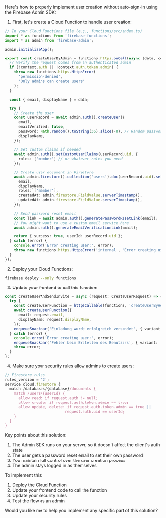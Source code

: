 Here's how to properly implement user creation without auto-sign-in using the Firebase Admin SDK:

1. First, let's create a Cloud Function to handle user creation:

```typescript
// In your Cloud Functions file (e.g., functions/src/index.ts)
import * as functions from 'firebase-functions';
import * as admin from 'firebase-admin';

admin.initializeApp();

export const createUserByAdmin = functions.https.onCall(async (data, context) => {
  // Verify the request comes from an authenticated admin
  if (!context.auth || !context.auth.token.admin) {
    throw new functions.https.HttpsError(
      'permission-denied',
      'Only admins can create users'
    );
  }

  const { email, displayName } = data;

  try {
    // Create the user
    const userRecord = await admin.auth().createUser({
      email,
      emailVerified: false,
      password: Math.random().toString(36).slice(-8), // Random password
      displayName,
    });

    // Set custom claims if needed
    await admin.auth().setCustomUserClaims(userRecord.uid, {
      roles: ['member'] // or whatever roles you need
    });

    // Create user document in Firestore
    await admin.firestore().collection('users').doc(userRecord.uid).set({
      email,
      displayName,
      roles: ['member'],
      createdAt: admin.firestore.FieldValue.serverTimestamp(),
      updatedAt: admin.firestore.FieldValue.serverTimestamp(),
    });

    // Send password reset email
    const link = await admin.auth().generatePasswordResetLink(email);
    // You might want to use a custom email service here
    await admin.auth().generateEmailVerificationLink(email);

    return { success: true, userId: userRecord.uid };
  } catch (error) {
    console.error('Error creating user:', error);
    throw new functions.https.HttpsError('internal', 'Error creating user');
  }
});
```

2. Deploy your Cloud Functions:
```bash
firebase deploy --only functions
```

3. Update your frontend to call this function:

```typescript
const createUserAndSendInvite = async (request: CreateUserRequest) => {
  try {
    const createUserFunction = httpsCallable(functions, 'createUserByAdmin');
    await createUserFunction({
      email: request.email,
      displayName: request.displayName,
    });
    enqueueSnackbar('Einladung wurde erfolgreich versendet', { variant: 'success' });
  } catch (error) {
    console.error('Error creating user:', error);
    enqueueSnackbar('Fehler beim Erstellen des Benutzers', { variant: 'error' });
    throw error;
  }
};
```

4. Make sure your security rules allow admins to create users:

```javascript
// Firestore rules
rules_version = '2';
service cloud.firestore {
  match /databases/{database}/documents {
    match /users/{userId} {
      allow read: if request.auth != null;
      allow create: if request.auth.token.admin == true;
      allow update, delete: if request.auth.token.admin == true || 
                           request.auth.uid == userId;
    }
  }
}
```

Key points about this solution:

1. The Admin SDK runs on your server, so it doesn't affect the client's auth state
2. The user gets a password reset email to set their own password
3. You maintain full control over the user creation process
4. The admin stays logged in as themselves

To implement this:

1. Deploy the Cloud Function
2. Update your frontend code to call the function
3. Update your security rules
4. Test the flow as an admin

Would you like me to help you implement any specific part of this solution?